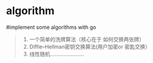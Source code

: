 algorithm
=========
#implement some algorithms with go 
> 1. 一个简单的洗牌算法（核心在于 如何交换两张牌）
> 2. Diffie–Hellman密钥交换算法(用户加密or 密匙交换）
> 3. 线性随机.......................
